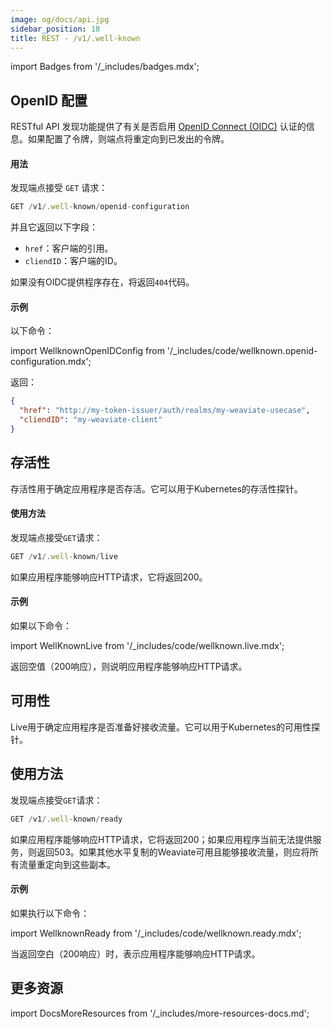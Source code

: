 ```yaml
---
image: og/docs/api.jpg
sidebar_position: 18
title: REST - /v1/.well-known
---
```


import Badges from '/_includes/badges.mdx';

<Badges/>

## OpenID 配置
RESTful API 发现功能提供了有关是否启用 [OpenID Connect (OIDC)](/developers/weaviate/configuration/authentication.md) 认证的信息。如果配置了令牌，则端点将重定向到已发出的令牌。

#### 用法

发现端点接受 `GET` 请求：

```js
GET /v1/.well-known/openid-configuration
```

并且它返回以下字段：
- `href`：客户端的引用。
- `cliendID`：客户端的ID。

如果没有OIDC提供程序存在，将返回`404`代码。

#### 示例
以下命令：

import WellknownOpenIDConfig from '/_includes/code/wellknown.openid-configuration.mdx';

<WellknownOpenIDConfig/>

返回：

```json
{
  "href": "http://my-token-issuer/auth/realms/my-weaviate-usecase",
  "cliendID": "my-weaviate-client"
}
```

## 存活性

存活性用于确定应用程序是否存活。它可以用于Kubernetes的存活性探针。

#### 使用方法

发现端点接受`GET`请求：

```js
GET /v1/.well-known/live
```

如果应用程序能够响应HTTP请求，它将返回200。

#### 示例
如果以下命令：

import WellKnownLive from '/_includes/code/wellknown.live.mdx';

<WellKnownLive/>

返回空值（200响应），则说明应用程序能够响应HTTP请求。

## 可用性

Live用于确定应用程序是否准备好接收流量。它可以用于Kubernetes的可用性探针。

## 使用方法

发现端点接受`GET`请求：

```js
GET /v1/.well-known/ready
```

如果应用程序能够响应HTTP请求，它将返回200；如果应用程序当前无法提供服务，则返回503。如果其他水平复制的Weaviate可用且能够接收流量，则应将所有流量重定向到这些副本。

#### 示例
如果执行以下命令：

import WellknownReady from '/_includes/code/wellknown.ready.mdx';

<WellknownReady/>

当返回空白（200响应）时，表示应用程序能够响应HTTP请求。

## 更多资源

import DocsMoreResources from '/_includes/more-resources-docs.md';

<DocsMoreResources />